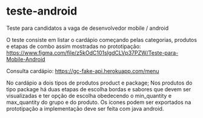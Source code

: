 # teste-android
Teste para candidatos a vaga de desenvolvedor mobile / android

O teste consiste em listar o cardápio começando pelas categorias, produtos e etapas de combo 
assim mostradas no prototipação:
https://www.figma.com/file/z5kOdC101slgdCLVp37PZW/Teste-para-Mobile-Android

Consulta cardápio:
https://gc-fake-api.herokuapp.com/menu

No cardápio a dois tipos de produtos product e package;
Nos produtos do tipo package há duas etapas de escolha bordas e sabores que devem ser visualizadas e ter opção de escolha obedecendo o min_quantity e max_quantity do grupo e do produto.
Os ícones podem ser exportados na prototipação a implementação deve ser feita com java android. 
